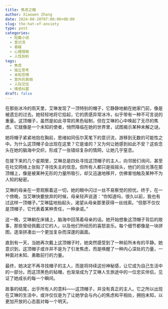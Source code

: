 ```yaml
---
title: 焦虑之帽
author: Xiaowen Zhang
date: 2024-08-20T07:00:00+08:00
slug: the-hat-of-anxiety
type: post
categories:
  - 短篇小说
  - 意识流
  - 悬疑
  - 心理探索
  - 人性剖析
tags:
  - 焦虑
  - 独立思考
  - 未知恐惧
  - 意外的真相
  - 人际交往
  - 情感纠葛
draft: false
---
```


在那些冰冷的雨天里，艾琳发现了一顶特别的帽子，它静静地躺在她家门前，像是被遗忘的过去。她轻轻地将它拾起，它的质感异常冰冷，似乎带有一种不可言说的重量。这顶帽子，虽然是如此寻常的黑色毡制，但在艾琳的心中唤起了无尽的焦虑。它就像是一个未知的使者，悄然降临在她的世界里，试图揭示某种未解之谜。

她将帽子紧紧地抱在胸前，思绪如同伍尔芙笔下的意识流，游移到无数的可能性之中。为什么这顶帽子会出现在这里？它是谁的？又为何让她感到如此不安？这些念头在她的脑海中交织，形成了一张错综复杂的情网，让她几乎窒息。

在接下来的几个星期里，艾琳总是四处寻找这顶帽子的主人，向邻居们询问，甚至在社交网络上张贴了寻找失主的信息。但所有人都只是摇摇头，他们的目光落在那顶帽上，像是被某种无形的力量所吸引，却又迅速地移开，仿佛害怕触及某种不为人知的秘密。

艾琳的母亲在一旁观察着这一切，她的眼中闪过一丝不易察觉的担忧。终于，在一个傍晚，当艾琳快要放弃的时候，母亲轻声说道：“你知道吗，很久以前，我也有过这样一顶帽子。”艾琳猛地抬起头，渴望从母亲那里获得一丝线索。“但那不仅仅是顶帽子，它代表着某种责任，一种承诺。”

这一晚，艾琳躺在床铺上，脑海中回荡着母亲的话。她开始想象这顶帽子背后的故事，那些曾经佩戴过它的人，以及他们所经历的喜怒哀乐。每个细节都像是一块拼图，逐渐拼凑出一个更加复杂而深邃的画面。

直到有一天，当她再次戴上这顶帽子时，她突然感受到了一种前所未有的平静。她意识到，这顶帽子或许并不是为了引发焦虑，而是唤醒了一种内心深处的力量，一种面对未知、勇敢前行的力量。

最终，她决定不再寻找帽子的主人，而是将持续这份神秘感，让它成为自己生活中的一部分。而这顶黑色的毡帽，也渐渐成为了艾琳人生旅途中的一位忠实伴侣，见证了她成长的每一个瞬间。

故事的结尾，出乎所有人的意料——这顶帽子，并没有真正的主人。它之所以出现在艾琳的生活中，或许仅仅是为了让她学会与内心的焦虑和平相处，拥抱未知，以更加开放的心态面对每一个明天。